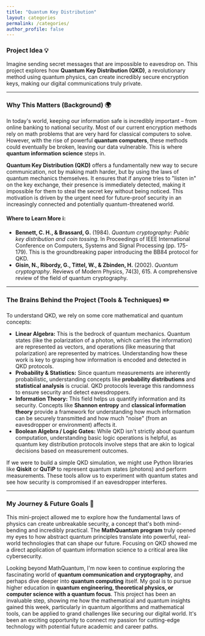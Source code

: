 ```yaml
---
title: "Quantum Key Distribution"
layout: categories
permalink: /categories/
author_profile: false
---
```

### Project Idea 💡

Imagine sending secret messages that are impossible to eavesdrop on. This project explores how **Quantum Key Distribution (QKD)**, a revolutionary method using quantum physics, can create incredibly secure encryption keys, making our digital communications truly private.

---

### Why This Matters (Background) 🌍

In today's world, keeping our information safe is incredibly important – from online banking to national security. Most of our current encryption methods rely on math problems that are very hard for classical computers to solve. However, with the rise of powerful **quantum computers**, these methods could eventually be broken, leaving our data vulnerable. This is where **quantum information science** steps in.

**Quantum Key Distribution (QKD)** offers a fundamentally new way to secure communication, not by making math harder, but by using the laws of quantum mechanics themselves. It ensures that if anyone tries to "listen in" on the key exchange, their presence is immediately detected, making it impossible for them to steal the secret key without being noticed. This motivation is driven by the urgent need for future-proof security in an increasingly connected and potentially quantum-threatened world.

#### Where to Learn More ℹ️:

* **Bennett, C. H., & Brassard, G.** (1984). *Quantum cryptography: Public key distribution and coin tossing*. In Proceedings of IEEE International Conference on Computers, Systems and Signal Processing (pp. 175-179). This is the groundbreaking paper introducing the BB84 protocol for QKD.
* **Gisin, N., Ribordy, G., Tittel, W., & Zbinden, H.** (2002). *Quantum cryptography*. Reviews of Modern Physics, 74(3), 615. A comprehensive review of the field of quantum cryptography.

---

### The Brains Behind the Project (Tools & Techniques) ✏️

To understand QKD, we rely on some core mathematical and quantum concepts:

* **Linear Algebra:** This is the bedrock of quantum mechanics. Quantum states (like the polarization of a photon, which carries the information) are represented as vectors, and operations (like measuring that polarization) are represented by matrices. Understanding how these work is key to grasping how information is encoded and detected in QKD protocols.
* **Probability & Statistics:** Since quantum measurements are inherently probabilistic, understanding concepts like **probability distributions** and **statistical analysis** is crucial. QKD protocols leverage this randomness to ensure security and detect eavesdroppers.
* **Information Theory:** This field helps us quantify information and its security. Concepts like **Shannon entropy** and **classical information theory** provide a framework for understanding how much information can be securely transmitted and how much "noise" (from an eavesdropper or environment) affects it.
* **Boolean Algebra / Logic Gates:** While QKD isn't strictly about quantum computation, understanding basic logic operations is helpful, as quantum key distribution protocols involve steps that are akin to logical decisions based on measurement outcomes.

If we were to build a simple QKD simulation, we might use Python libraries like **Qiskit** or **QuTiP** to represent quantum states (photons) and perform measurements. These tools allow us to experiment with quantum states and see how security is compromised if an eavesdropper interferes.

---

### My Journey & Future Goals 🎯

This mini-project allowed me to explore how the fundamental laws of physics can create unbreakable security, a concept that's both mind-bending and incredibly practical. The **MathQuantum program** truly opened my eyes to how abstract quantum principles translate into powerful, real-world technologies that can shape our future. Focusing on QKD showed me a direct application of quantum information science to a critical area like cybersecurity.

Looking beyond MathQuantum, I'm now keen to continue exploring the fascinating world of **quantum communication and cryptography**, and perhaps dive deeper into **quantum computing** itself. My goal is to pursue higher education in **quantum engineering, theoretical physics, or computer science with a quantum focus**. This project has been an invaluable step, showing me how the mathematical and quantum insights gained this week, particularly in quantum algorithms and mathematical tools, can be applied to grand challenges like securing our digital world. It's been an exciting opportunity to connect my passion for cutting-edge technology with potential future academic and career paths.
